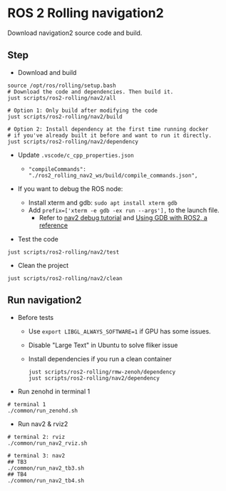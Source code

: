 # ROS 2 Rolling navigation2

Download navigation2 source code and build.

## Step

* Download and build

```shell
source /opt/ros/rolling/setup.bash
# Download the code and dependencies. Then build it.
just scripts/ros2-rolling/nav2/all

# Option 1: Only build after modifying the code
just scripts/ros2-rolling/nav2/build

# Option 2: Install dependency at the first time running docker
# if you've already built it before and want to run it directly.
just scripts/ros2-rolling/nav2/dependency
```

* Update `.vscode/c_cpp_properties.json`

  * `"compileCommands": "./ros2_rolling_nav2_ws/build/compile_commands.json",`

* If you want to debug the ROS node:
  * Install xterm and gdb: `sudo apt install xterm gdb`
  * Add `prefix=['xterm -e gdb -ex run --args'],` to the launch file.
    * Refer to [nav2 debug tutorial](https://docs.nav2.org/tutorials/docs/get_backtrace.html#from-nav2-bringup) and [Using GDB with ROS2, a reference](https://juraph.com/miscellaneous/ros2_and_gdb/)

* Test the code

```shell
just scripts/ros2-rolling/nav2/test
```

* Clean the project

```shell
just scripts/ros2-rolling/nav2/clean
```

## Run navigation2

* Before tests
  * Use `export LIBGL_ALWAYS_SOFTWARE=1` if GPU has some issues.
  * Disable "Large Text" in Ubuntu to solve fliker issue
  * Install dependencies if you run a clean container

    ```shell
    just scripts/ros2-rolling/rmw-zenoh/dependency
    just scripts/ros2-rolling/nav2/dependency
    ```

* Run zenohd in terminal 1

```shell
# terminal 1
./common/run_zenohd.sh
```

* Run nav2 & rviz2

```shell
# terminal 2: rviz
./common/run_nav2_rviz.sh

# terminal 3: nav2
## TB3
./common/run_nav2_tb3.sh
## TB4
./common/run_nav2_tb4.sh
```
